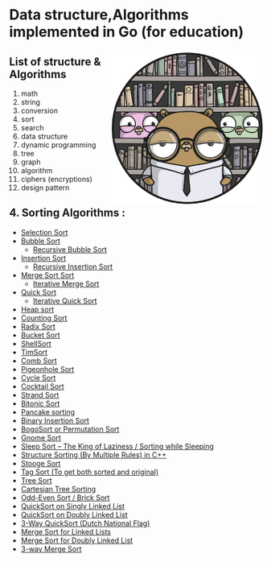 # Data structure,Algorithms implemented in Go (for education)
<img align="right" alt="go-pic" width="300px" src="./0.icons/n.png" />


[comment]: <> (Data structure, Ciphers, Conversions,Design Patterns,Dynamic Programming,Genetic Algorithm,)

[comment]: <> (Graphs,Tree,Math,Search, Sorts, String)

## List of structure & Algorithms

  1. math
  2. string
  3. conversion 
  4. sort
  5. search
  6. data structure
  7. dynamic programming
  8. tree
  9. graph 
  10. algorithm 
  11. ciphers (encryptions)
  12. design pattern
## 4. Sorting Algorithms :
* [Selection Sort](./4.Sort/1.SelectionSort.go) <br>
* [Bubble Sort](./4.Sort/2.bubbleSort.go) <br>
  * [Recursive Bubble Sort](./4.Sort/3.RecursiveBubbleSort.go) <br>
* [Insertion Sort](./4.Sort/4.InsertionSort.go) <br>
  * [Recursive Insertion Sort](./1.Sort/5.RecursiveInsertionSort.go) <br>
* [ Merge Sort Sort](./1.Sort/6.MergeSort.go) <br>
  * [Iterative Merge Sort](./1.Sort/7.IterativeMergeSort.go) <br>
* [Quick Sort ](./1.Sort/8.QuickSort.go) <br>
  * [Iterative Quick Sort](./1.Sort/9.IterativeQuickSort.go) <br>
* [Heap sort](./1.Sort/10.HeapSort.go) <br>
* [Counting Sort](./1.Sort/11.CountingSort.go) <br>
* [Radix Sort](./1.Sort/12.RedixSort.go) <br>
* [Bucket Sort](./1.Sort/13.BucketSort.go) <br>
* [ShellSort](./1.Sort/14.ShellSort.go) <br>
* [TimSort](./1.Sort/15.TimSort.go) <br>
* [Comb Sort](./1.Sort/16.CombSort.go) <br>
* [Pigeonhole Sort ](./1.Sort/17.PigeonholeSort.go) <br>
* [Cycle Sort](./1.Sort/18.CycleSort.go) <br>
* [Cocktail Sort](./1.Sort/19.CocktailSort.go) <br>
* [Strand Sort](./1.Sort/20.StrandSort.go) <br>
* [Bitonic Sort](./1.Sort/21.BitonicSort.go) <br>
* [Pancake sorting](./1.Sort/1.SelectionSort.go) <br>
* [Binary Insertion Sort](./1.Sort/1.SelectionSort.go) <br>
* [BogoSort or Permutation Sort](./1.Sort/1.SelectionSort.go) <br>
* [Gnome Sort](./1.Sort/1.SelectionSort.go) <br>
* [Sleep Sort – The King of Laziness / Sorting while Sleeping](./1.Sort/1.SelectionSort.go) <br>
* [Structure Sorting (By Multiple Rules) in C++](./1.Sort/1.SelectionSort.go) <br>
* [Stooge Sort](./1.Sort/1.SelectionSort.go) <br>
* [Tag Sort (To get both sorted and original)](./1.Sort/1.SelectionSort.go) <br>
* [Tree Sort](./1.Sort/1.SelectionSort.go) <br>
* [Cartesian Tree Sorting](./1.Sort/1.SelectionSort.go) <br>
* [Odd-Even Sort / Brick Sort](./1.Sort/1.SelectionSort.go) <br>
* [QuickSort on Singly Linked List](./1.Sort/1.SelectionSort.go) <br>
* [QuickSort on Doubly Linked List](./1.Sort/1.SelectionSort.go) <br>
* [3-Way QuickSort (Dutch National Flag)](./1.Sort/1.SelectionSort.go) <br>
* [Merge Sort for Linked Lists](./1.Sort/1.SelectionSort.go) <br>
* [Merge Sort for Doubly Linked List](./1.Sort/1.SelectionSort.go) <br>
* [3-way Merge Sort](./1.Sort/1.SelectionSort.go) <br>

[comment]: <> (* [Selection]&#40;./1.Sort/1.SelectionSort.go&#41; <br>)

 
  

